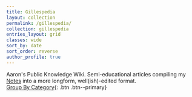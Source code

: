 ```yaml
---
title: Gillespedia
layout: collection
permalink: /gillespedia/
collection: gillespedia
entries_layout: grid
classes: wide
sort_by: date
sort_order: reverse
author_profile: true
---
```


Aaron's Public Knowledge Wiki. Semi-educational articles compiling my [Notes](https://www.notion.so/aarongilly/a7627b8ed78b4eab9e31364cb7b98eea?v=c957bb0ea6dd42e9a83df8338e11c786) into a more longform, well(ish)-edited format.  
[Group By Category]({{siteurl}}/categories/){: .btn .btn--primary}